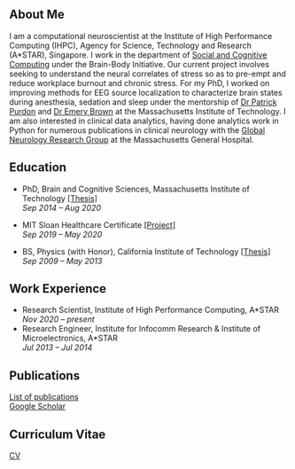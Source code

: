## About Me
I am a computational neuroscientist at the Institute of High Performance Computing (IHPC), Agency for Science, Technology and Research (A\*STAR), Singapore. I work in the department of [Social and Cognitive Computing](https://www.a-star.edu.sg/ihpc/ihpc-research-capabilities/social-cognitive-computing) under the Brain-Body Initiative. Our current project involves seeking to understand the neural correlates of stress so as to pre-empt and reduce workplace burnout and chronic stress. For my PhD, I worked on improving methods for EEG source localization to characterize brain states during anesthesia, sedation and sleep under the mentorship of [Dr Patrick Purdon](https://purdonlab.mgh.harvard.edu/) and [Dr Emery Brown](https://picower.mit.edu/emery-n-brown) at the Massachusetts Institute of Technology. I am also interested in clinical data analytics, having done analytics work in Python for numerous publications in clinical neurology with the [Global Neurology Research Group](https://www.massgeneral.org/neurology/research/global-neurology-research-group) at the Massachusetts General Hospital.

## Education
- PhD, Brain and Cognitive Sciences, Massachusetts Institute of Technology [\[Thesis\]](https://dspace.mit.edu/handle/1721.1/129230)  
*Sep 2014 &ndash; Aug 2020*

- MIT Sloan Healthcare Certificate [\[Project\]](https://mitsloan.mit.edu/sites/default/files/inline-files/H-Lab%202019%20-%20Boston%20Medical%20Center%20poster.pdf)  
*Sep 2019 &ndash; May 2020*

- BS, Physics (with Honor), California Institute of Technology [\[Thesis\]](https://thesis.library.caltech.edu/10705/)  
*Sep 2009 &ndash; May 2013*

## Work Experience
- Research Scientist, Institute of High Performance Computing, A\*STAR  
*Nov 2020 &ndash; present*
- Research Engineer, Institute for Infocomm Research & Institute of Microelectronics, A\*STAR  
*Jul 2013 &ndash; Jul 2014*

## Publications
[List of publications](https://gladiahotan.github.io/publications)  
[Google Scholar](https://scholar.google.com/citations?hl=en&user=r9zzv4EAAAAJ)

## Curriculum Vitae
[CV](https://gladiahotan.github.io/CV_GladiaHotan_forWebsite.pdf)
